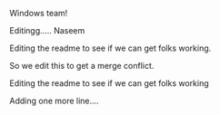 Windows team!

Editingg..... Naseem


Editing the readme to see if we can get folks working.


So we edit this to get a merge conflict.

Editing the readme to see if we can get folks working

Adding one more line....

